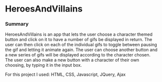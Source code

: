 # HeroesAndVillains

### Summary

HeroesAndVillains is an app that lets the user choose a character themed button and click on it to have a number of gifs be displayed in return.
The user can then click on each of the individual gifs to toggle between pausing the gif and letting it animate again.
The user can choose another button and a new series of gifs will be displayed according to the character chosen.
The user can also make a new button with a character of their own choosing, by typing it in the input box. 


For this project I used:
HTML, CSS, Javascript, JQuery, Ajax